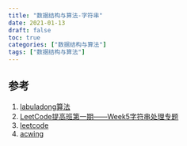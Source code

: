 ```yaml
---
title: "数据结构与算法-字符串"
date: 2021-01-13
draft: false
toc: true
categories: ["数据结构与算法"]
tags: ["数据结构与算法"]
---
```


## 参考
1. [labuladong算法](https://mp.weixin.qq.com/s/1221AWsL7G89RtaHyHjRPNJENA)
2. [LeetCode提高班第一期——Week5字符串处理专题](https://www.bilibili.com/video/BV1Lb411w7L5)
3. [leetcode](https://leetcode-cn.com)
4. [acwing](https://www.acwing.com/problem/) 